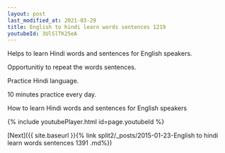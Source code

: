 ```yaml
---
layout: post
last_modified_at: 2021-03-29
title: English to hindi learn words sentences 1219 
youtubeId: 3UlSlTK25eA
---
```

 
 
Helps to learn Hindi words and sentences for English speakers.

Opportunitiy to repeat the words sentences. 

Practice Hindi language. 
 
10 minutes practice every day. 
 
How to learn Hindi words and sentences for English speakers 
 
{% include youtubePlayer.html id=page.youtubeId %}
 
 
[Next]({{ site.baseurl }}{% link  split2/_posts/2015-01-23-English to hindi learn words sentences 1391 .md%})
 
